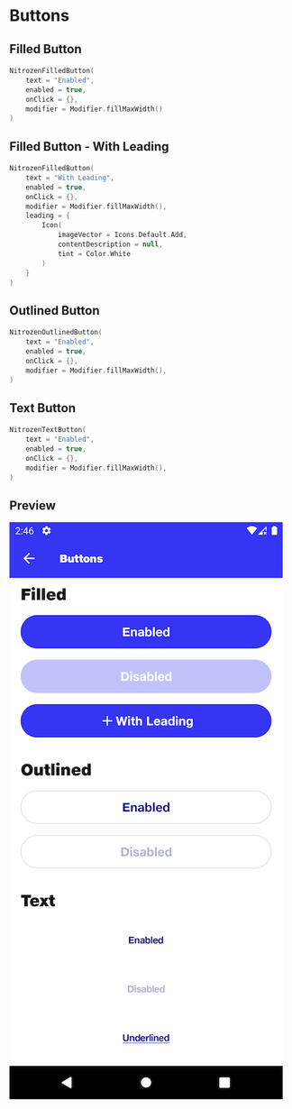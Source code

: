 # Buttons

## Filled Button
```kotlin
NitrozenFilledButton(
    text = "Enabled",
    enabled = true,
    onClick = {},
    modifier = Modifier.fillMaxWidth()
)
```

## Filled Button - With Leading
```kotlin
NitrozenFilledButton(
    text = "With Leading",
    enabled = true,
    onClick = {},
    modifier = Modifier.fillMaxWidth(),
    leading = {
        Icon(
            imageVector = Icons.Default.Add,
            contentDescription = null,
            tint = Color.White
        )
    }
)
```

## Outlined Button
```kotlin
NitrozenOutlinedButton(
    text = "Enabled",
    enabled = true,
    onClick = {},
    modifier = Modifier.fillMaxWidth(),
)
```

## Text Button
```kotlin
NitrozenTextButton(
    text = "Enabled",
    enabled = true,
    onClick = {},
    modifier = Modifier.fillMaxWidth(),
)
```

## Preview
![](./../screenshots/buttons.png)
